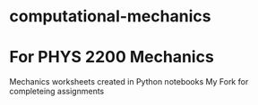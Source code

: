 # computational-mechanics
# For PHYS 2200 Mechanics
Mechanics worksheets created in Python notebooks
My Fork for completeing assignments
